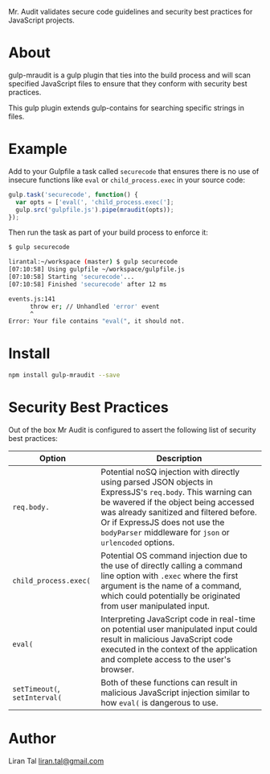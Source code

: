 Mr. Audit validates secure code guidelines and security best practices for
JavaScript projects.

# About

gulp-mraudit is a gulp plugin that ties into the build process and will scan
specified JavaScript files to ensure that they conform with security best
practices.

This gulp plugin extends gulp-contains for searching specific strings in files.

# Example

Add to your Gulpfile a task called `securecode` that ensures there is no use of insecure functions like `eval` or `child_process.exec` in your source code:

```js
gulp.task('securecode', function() {
  var opts = ['eval(', 'child_process.exec('];
  gulp.src('gulpfile.js').pipe(mraudit(opts));
});
```

Then run the task as part of your build process to enforce it:

```bash
$ gulp securecode

lirantal:~/workspace (master) $ gulp securecode
[07:10:58] Using gulpfile ~/workspace/gulpfile.js
[07:10:58] Starting 'securecode'...
[07:10:58] Finished 'securecode' after 12 ms

events.js:141
      throw er; // Unhandled 'error' event
      ^
Error: Your file contains "eval(", it should not.
```

# Install

```bash
npm install gulp-mraudit --save
```

# Security Best Practices

Out of the box Mr Audit is configured to assert the following list of security
best practices:

Option | Description |
--- | --- |
`req.body.` | Potential noSQ injection with directly using parsed JSON objects in ExpressJS's `req.body`. This warning can be wavered if the object being accessed was already sanitized and filtered before. Or if ExpressJS does not use the `bodyParser` middleware for `json` or `urlencoded` options.
`child_process.exec(` | Potential OS command injection due to the use of directly calling a command line option with `.exec` where the first argument is the name of a command, which could potentially be originated from user manipulated input.
`eval(` | Interpreting JavaScript code in real-time on potential user manipulated input could result in malicious JavaScript code executed in the context of the application and complete access to the user's browser.
`setTimeout(`, `setInterval(` | Both of these functions can result in malicious JavaScript injection similar to how `eval(` is dangerous to use.


# Author

Liran Tal <liran.tal@gmail.com>
